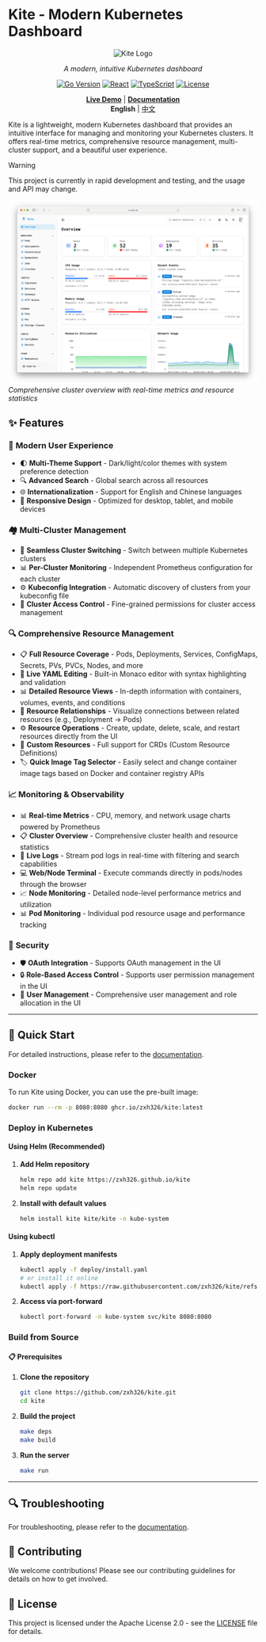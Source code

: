 # Kite - Modern Kubernetes Dashboard

<div align="center">

<img src="./docs/assets/logo.svg" alt="Kite Logo" width="128" height="128">

_A modern, intuitive Kubernetes dashboard_

[![Go Version](https://img.shields.io/badge/Go-1.24+-00ADD8?style=flat&logo=go)](https://golang.org)
[![React](https://img.shields.io/badge/React-19+-61DAFB?style=flat&logo=react)](https://reactjs.org)
[![TypeScript](https://img.shields.io/badge/TypeScript-5+-3178C6?style=flat&logo=typescript)](https://www.typescriptlang.org)
[![License](https://img.shields.io/badge/License-Apache-green.svg)](LICENSE)

[**Live Demo**](https://kite-demo.zzde.me) | [**Documentation**](https://kite.zzde.me)
<br>
**English** | [中文](./README_zh.md)

</div>

Kite is a lightweight, modern Kubernetes dashboard that provides an intuitive interface for managing and monitoring your Kubernetes clusters. It offers real-time metrics, comprehensive resource management, multi-cluster support, and a beautiful user experience.

> [!WARNING]
> This project is currently in rapid development and testing, and the usage and API may change.

![Dashboard Overview](docs/screenshots/overview.png)
_Comprehensive cluster overview with real-time metrics and resource statistics_

## ✨ Features

### 🎯 **Modern User Experience**

- 🌓 **Multi-Theme Support** - Dark/light/color themes with system preference detection
- 🔍 **Advanced Search** - Global search across all resources
- 🌐 **Internationalization** - Support for English and Chinese languages
- 📱 **Responsive Design** - Optimized for desktop, tablet, and mobile devices

### 🏘️ **Multi-Cluster Management**

- 🔄 **Seamless Cluster Switching** - Switch between multiple Kubernetes clusters
- 📊 **Per-Cluster Monitoring** - Independent Prometheus configuration for each cluster
- ⚙️ **Kubeconfig Integration** - Automatic discovery of clusters from your kubeconfig file
- 🔐 **Cluster Access Control** - Fine-grained permissions for cluster access management

### 🔍 **Comprehensive Resource Management**

- 📋 **Full Resource Coverage** - Pods, Deployments, Services, ConfigMaps, Secrets, PVs, PVCs, Nodes, and more
- 📄 **Live YAML Editing** - Built-in Monaco editor with syntax highlighting and validation
- 📊 **Detailed Resource Views** - In-depth information with containers, volumes, events, and conditions
- 🔗 **Resource Relationships** - Visualize connections between related resources (e.g., Deployment → Pods)
- ⚙️ **Resource Operations** - Create, update, delete, scale, and restart resources directly from the UI
- 🔄 **Custom Resources** - Full support for CRDs (Custom Resource Definitions)
- 🏷️ **Quick Image Tag Selector** - Easily select and change container image tags based on Docker and container registry APIs

### 📈 **Monitoring & Observability**

- 📊 **Real-time Metrics** - CPU, memory, and network usage charts powered by Prometheus
- 📋 **Cluster Overview** - Comprehensive cluster health and resource statistics
- 📝 **Live Logs** - Stream pod logs in real-time with filtering and search capabilities
- 💻 **Web/Node Terminal** - Execute commands directly in pods/nodes through the browser
- 📈 **Node Monitoring** - Detailed node-level performance metrics and utilization
- 📊 **Pod Monitoring** - Individual pod resource usage and performance tracking

### 🔐 **Security**

- 🛡️ **OAuth Integration** - Supports OAuth management in the UI
- 🔒 **Role-Based Access Control** - Supports user permission management in the UI
- 👥 **User Management** - Comprehensive user management and role allocation in the UI

---

## 🚀 Quick Start

For detailed instructions, please refer to the [documentation](https://kite.zzde.me/guide/installation.html).

### Docker

To run Kite using Docker, you can use the pre-built image:

```bash
docker run --rm -p 8080:8080 ghcr.io/zxh326/kite:latest
```

### Deploy in Kubernetes

#### Using Helm (Recommended)

1. **Add Helm repository**

   ```bash
   helm repo add kite https://zxh326.github.io/kite
   helm repo update
   ```

2. **Install with default values**

   ```bash
   helm install kite kite/kite -n kube-system
   ```

#### Using kubectl

1. **Apply deployment manifests**

   ```bash
   kubectl apply -f deploy/install.yaml
   # or install it online
   kubectl apply -f https://raw.githubusercontent.com/zxh326/kite/refs/heads/main/deploy/install.yaml
   ```

2. **Access via port-forward**

   ```bash
   kubectl port-forward -n kube-system svc/kite 8080:8080
   ```

### Build from Source

#### 📋 Prerequisites

1. **Clone the repository**

   ```bash
   git clone https://github.com/zxh326/kite.git
   cd kite
   ```

2. **Build the project**

   ```bash
   make deps
   make build
   ```

3. **Run the server**

   ```bash
   make run
   ```

---

## 🔍 Troubleshooting

For troubleshooting, please refer to the [documentation](https://kite.zzde.me).

## 🤝 Contributing

We welcome contributions! Please see our contributing guidelines for details on how to get involved.

## 📄 License

This project is licensed under the Apache License 2.0 - see the [LICENSE](LICENSE) file for details.

